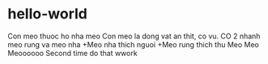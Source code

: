 # hello-world
Con meo thuoc ho nha meo
Con meo la dong vat an thit, co vu. CO 2 nhanh meo rung va meo nha
+Meo nha thich nguoi
+Meo rung thich thu
Meo Meo Meoooooo
Second time do that wwork